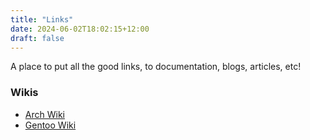 ```yaml
---
title: "Links"
date: 2024-06-02T18:02:15+12:00
draft: false
---
```


A place to put all the good links, to documentation, blogs, articles, etc!

### Wikis
- [Arch Wiki](https://wiki.archlinux.org)
- [Gentoo Wiki](https://wiki.gentoo.org/wiki/Main_Page)
